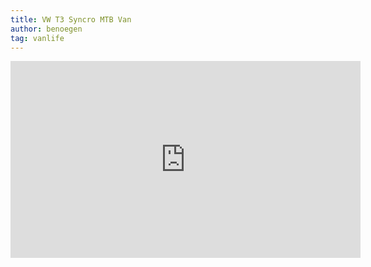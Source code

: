 ```yaml
---
title: VW T3 Syncro MTB Van
author: benoegen
tag: vanlife
---
```

<div class="video-container"><iframe width="560" height="315" src="https://www.youtube.com/embed/2bpY66GDp00" title="YouTube video player" frameborder="0" allow="accelerometer; autoplay; clipboard-write; encrypted-media; gyroscope; picture-in-picture" allowfullscreen></iframe></div>